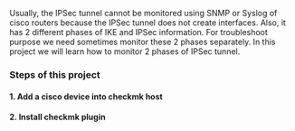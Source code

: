Usually, the IPSec tunnel cannot be monitored using SNMP or Syslog of cisco routers because the IPSec tunnel does not create interfaces. Also, it has 2 different phases of IKE and IPSec information. For troubleshoot purpose we need sometimes monitor these 2 phases separately. In this project we will learn how to monitor 2 phases of IPSec tunnel.
<h3>Steps of this project</h3>
<h4>1. Add a cisco device into checkmk host</h4>
<h4>2. Install checkmk plugin</h4>
